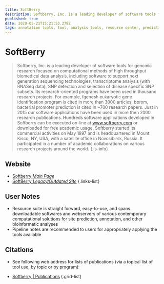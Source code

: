 ```yaml
---
title: SoftBerry
description: Softberry, Inc. is a leading developer of software tools for genomic research focused on computational methods of high throughput biomedical data analysis.
published: true
date: 2020-05-21T15:21:53.278Z
tags: annotation tools, tool, analysis tools, resource center, prediction, binding, regulation
---
```


# SoftBerry

> Softberry, Inc. is a leading developer of software tools for genomic research focused on computational methods of high throughput biomedical data analysis, including software to support next generation sequencing technologies, transcriptome analysis (with RNASeq data), SNP detection and selection of disease specific SNP subsets. Its research-oriented programs have been used in thousand research projects. For example, fgenesh eukaryotic gene identification program is cited in more than 3000 articles, bprom, bacterial promoter prediction is cited in ~700 research papers. Just in 2015 our software applications have been used in more then 2000 research publications.
&NewLine;
Hundreds software applications developed in Softberry can be executed on-line at www.softberry.com or downloaded for free academic usage. Softberry started its commercial activities on May 1997 and is headquartered in Mount Kisco, NY, USA, with a satellite office in Novosibirsk, Russia. It participated in a number of academic collaborations on various research projects around the world. 
{.is-info}

## Website

- [Softberry *Main Page*](http://www.softberry.com)
- [SoftBerry *Legacy/Outdated Site*](http://linux1.softberry.com/berry.phtml)
{.links-list}

## User Notes
- Resource suite is straight forward, easy-to-use, and spans downloadable softwares and webservers of various contemporary computational solutions for site prediction, annotation, and other bioinformatic analyses
- Pipeline notes are recommended to users for appropriately applying the tools available


## Citations
- See following web address for lists of publications (via a topical list of tool use, by topic or by program):

- [Softberry | Publications](http://www.softberry.com/berry.phtml?topic=publish&no_menu=on)
{.grid-list}